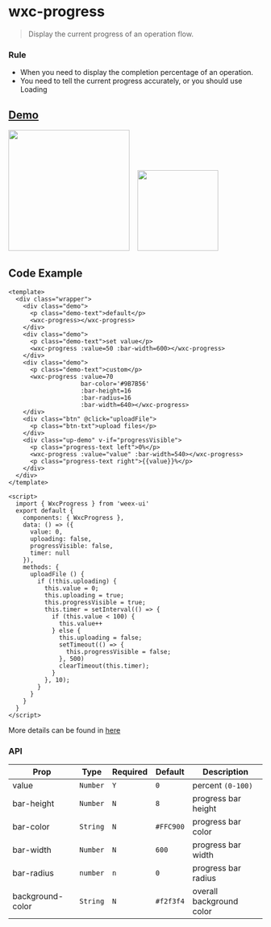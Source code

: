 # wxc-progress 

> Display the current progress of an operation flow.

### Rule
- When you need to display the completion percentage of an operation.
- You need to tell the current progress accurately, or you should use Loading


## [Demo](https://h5.m.taobao.com/trip/wxc-progress/index.html?_wx_tpl=https%3A%2F%2Fh5.m.taobao.com%2Ftrip%2Fwxc-progress%2Fdemo%2Findex.native-min.js)
<img src="https://img.alicdn.com/tfs/TB1RWnVSpXXXXaZXFXXXXXXXXXX-750-1334.gif" width="240"/>&nbsp;&nbsp;&nbsp;&nbsp;<img src="https://img.alicdn.com/tfs/TB1pSZaSpXXXXaXXXXXXXXXXXXX-200-200.png" width="160"/>

## Code Example

```vue
<template>
  <div class="wrapper">
    <div class="demo">
      <p class="demo-text">default</p>
      <wxc-progress></wxc-progress>
    </div>
    <div class="demo">
      <p class="demo-text">set value</p>
      <wxc-progress :value=50 :bar-width=600></wxc-progress>
    </div>
    <div class="demo">
      <p class="demo-text">custom</p>
      <wxc-progress :value=70
                    bar-color='#9B7B56'
                    :bar-height=16
                    :bar-radius=16
                    :bar-width=640></wxc-progress>
    </div>
    <div class="btn" @click="uploadFile">
      <p class="btn-txt">upload files</p>
    </div>
    <div class="up-demo" v-if="progressVisible">
      <p class="progress-text left">0%</p>
      <wxc-progress :value="value" :bar-width=540></wxc-progress>
      <p class="progress-text right">{{value}}%</p>
    </div>
  </div>
</template>

<script>
  import { WxcProgress } from 'weex-ui'
  export default {
    components: { WxcProgress },
    data: () => ({
      value: 0,
      uploading: false,
      progressVisible: false,
      timer: null
    }),
    methods: {
      uploadFile () {
        if (!this.uploading) {
          this.value = 0;
          this.uploading = true;
          this.progressVisible = true;
          this.timer = setInterval(() => {
            if (this.value < 100) {
              this.value++
            } else {
              this.uploading = false;
              setTimeout(() => {
                this.progressVisible = false;
              }, 500)
              clearTimeout(this.timer);
            }
          }, 10);
        }
      }
    }
  }
</script>
```

More details can be found in [here](https://github.com/alibaba/weex-ui/blob/master/example/progress/index.vue)


### API
| Prop | Type | Required | Default | Description |
|-------------|------------|--------|-----|-----|
| value | `Number` |`Y`| `0` | percent `(0-100)` |
| bar-height | `Number` |`N`| `8` | progress bar height |
| bar-color | `String` |`N`| `#FFC900` | progress bar color |
| bar-width | `Number` |`N`| `600` | progress bar width |
| bar-radius | `number` |`n`| `0` | progress bar radius |
| background-color | `String` |`N`| `#f2f3f4` | overall background color |